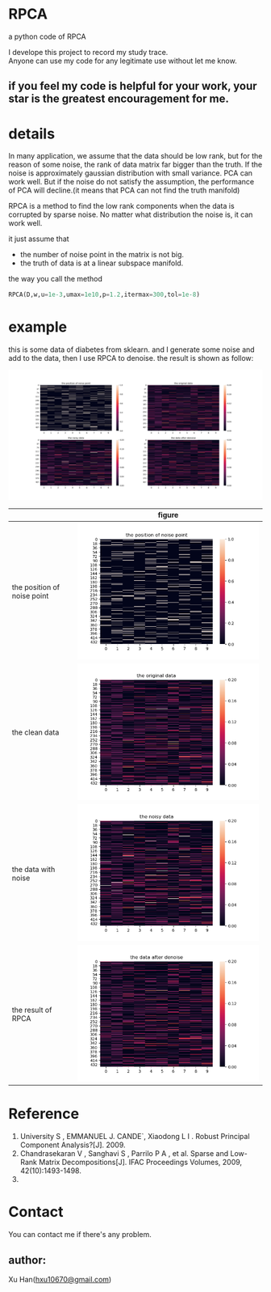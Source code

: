 # RPCA  
a python code of RPCA

I develope this project to record my study trace.  
Anyone can use my code for any legitimate use without let me know.

if you feel my code is helpful for your work, your star is the greatest encouragement for me.
-------


# details
In many application, we assume that the data should be low rank, but for the reason of some noise, the rank of data matrix far bigger than the truth. If the noise is approximately gaussian distribution with small variance. PCA can work well. But if the noise do not satisfy the assumption, the performance of PCA will decline.(it means that PCA can not find the truth manifold)  

RPCA is a method to find the low rank components when the data is corrupted by sparse noise. No matter what distribution the noise is, it can work well.  

it just assume that  
* the number of noise point in the matrix is not big.
* the truth of data is at a linear subspace manifold.


the way you call the method
```python
RPCA(D,w,u=1e-3,umax=1e10,p=1.2,itermax=300,tol=1e-8)
```
# example

this is some data of diabetes from sklearn. and I generate some noise and add to the data, then I use RPCA to denoise. the result is shown as follow:

![](https://github.com/xuxiaohan/RPCA/blob/master/fig/fig_5.png?raw=true)

||figure|
|---|---|
|the position of noise point|![](https://github.com/xuxiaohan/RPCA/blob/master/fig/fig_1.png?raw=true)|
|the clean data|![](https://github.com/xuxiaohan/RPCA/blob/master/fig/fig_2.png?raw=true)|
|the data with noise|![](https://github.com/xuxiaohan/RPCA/blob/master/fig/fig_3.png?raw=true)|
|the result of RPCA|![](https://github.com/xuxiaohan/RPCA/blob/master/fig/fig_4.png?raw=true)|



# Reference  
1. University S , EMMANUEL J. CANDE`, Xiaodong L I . Robust Principal Component Analysis?[J]. 2009.
2. Chandrasekaran V , Sanghavi S , Parrilo P A , et al. Sparse and Low-Rank Matrix Decompositions[J]. IFAC Proceedings Volumes, 2009, 42(10):1493-1498.
3. 


# Contact  
You can contact me if there's any problem.  
## author: 

Xu Han(hxu10670@gmail.com)
